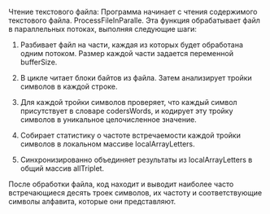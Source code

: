 Чтение текстового файла: Программа начинает с чтения содержимого текстового файла.
ProcessFileInParalle. Эта функция обрабатывает файл в параллельных потоках, выполняя следующие шаги:

1. Разбивает файл на части, каждая из которых будет обработана одним потоком. Размер каждой части задается переменной bufferSize.

2. В цикле читает блоки байтов из файла. Затем анализирует тройки символов в каждой строке.

3. Для каждой тройки символов проверяет, что каждый символ присутствует в словаре codersWords, и кодирует эту тройку символов в уникальное целочисленное значение.

4. Собирает статистику о частоте встречаемости каждой тройки символов в локальном массиве localArrayLetters.

5. Синхронизированно объединяет результаты из localArrayLetters в общий массив allTriplet.

После обработки файла, код находит и выводит наиболее часто встречающиеся десять троек символов, их частоту и соответствующие символы алфавита, которые они представляют.
